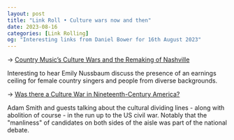 ```yaml
---
layout: post
title: "Link Roll • Culture wars now and then"
date: 2023-08-16
categories: [Link Rolling]
og: "Interesting links from Daniel Bower for 16th August 2023"
---
```


→ [Country Music’s Culture Wars and the Remaking of Nashville](https://www.newyorker.com/magazine/2023/07/24/country-musics-culture-wars-and-the-remaking-of-nashville)

Interesting to hear Emily Nussbaum discuss the presence of an earnings ceiling for female country singers and people from diverse backgrounds.

→ [Was there a Culture War in Nineteenth-Century America?](https://www.rai.ox.ac.uk/article/culture-wars-episode)

Adam Smith and guests talking about the cultural dividing lines - along with abolition of course - in the run up to the US civil war. Notably that the "manliness" of candidates on both sides of the aisle was part of the national debate.
